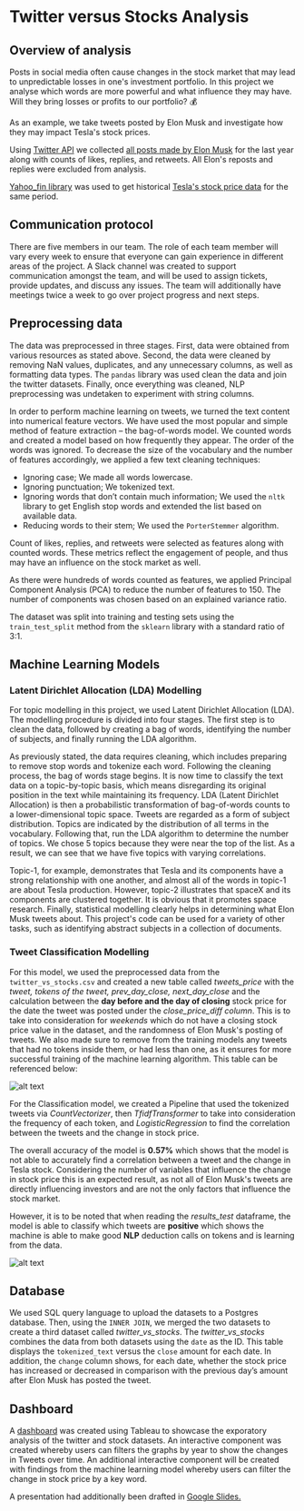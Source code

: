# Twitter versus Stocks Analysis

## Overview of analysis
Posts in social media often cause changes in the stock market that may lead to unpredictable losses in one's investment portfolio.
In this project we analyse which words are more powerful and what influence they may have. Will they bring losses or profits to our portfolio? :moneybag:

As an example, we take tweets posted by Elon Musk and investigate how they may impact Tesla's stock prices.

Using [Twitter API](https://developer.twitter.com/en/docs/twitter-api) we collected [all posts made by Elon Musk](https://github.com/angkohtenko/twitter_vs_stocks/blob/main/Data/tweets_data.csv) for the last year along with counts of likes, replies, and retweets. All Elon's reposts and replies were excluded from analysis.

[Yahoo_fin library](http://theautomatic.net/yahoo_fin-documentation/) was used to get historical [Tesla's stock price data](https://github.com/angkohtenko/twitter_vs_stocks/blob/main/Data/tesla_stocks.csv) for the same period. 

## Communication protocol
There are five members in our team. The role of each team member will vary every week to ensure that everyone can gain experience in different areas of the project. A Slack channel was created to support communication amongst the team, and will be used to assign tickets, provide updates, and discuss any issues. The team will additionally have meetings twice a week to go over project progress and next steps.

## Preprocessing data
The data was preprocessed in three stages. First, data were obtained from various resources as stated above. Second, the data were cleaned by removing NaN values, duplicates, and any unnecessary columns, as well as formatting data types. The ```pandas``` library was used clean the data and join the twitter datasets. Finally, once everything was cleaned, NLP preprocessing was undetaken to experiment with string columns.

In order to perform machine learning on tweets, we turned the text content into numerical feature vectors. We have used the most popular and simple method of feature extraction – the bag-of-words model. We counted words and created a model based on how frequently they appear. The order of the words was ignored.
To decrease the size of the vocabulary and the number of features accordingly, we applied a few text cleaning techniques:
-	Ignoring case; We made all words lowercase.
-	Ignoring punctuation; We tokenized text.
-	Ignoring words that don’t contain much information; We used the ```nltk``` library to get English stop words and extended the list based on available data.
-	Reducing words to their stem; We used the ```PorterStemmer``` algorithm.

Count of likes, replies, and retweets were selected as features along with counted words. These metrics reflect the engagement of people, and thus may have an influence on the stock market as well.

As there were hundreds of words counted as features, we applied Principal Component Analysis (PCA) to reduce the number of features to 150. The number of components was chosen based on an explained variance ratio.

The dataset was split into training and testing sets using the ```train_test_split``` method from the ```sklearn``` library with a standard ratio of 3:1. 

## Machine Learning Models

### Latent Dirichlet Allocation (LDA) Modelling

For topic modelling in this project, we used Latent Dirichlet Allocation (LDA). The modelling procedure is divided into four stages. The first step is to clean the data, followed by creating a bag of words, identifying the number of subjects, and finally running the LDA algorithm. 

As previously stated, the data requires cleaning, which includes preparing to remove stop words and tokenize each word. Following the cleaning process, the bag of words stage begins. It is now time to classify the text data on a topic-by-topic basis, which means disregarding its original position in the text while maintaining its frequency. LDA (Latent Dirichlet Allocation) is then a probabilistic transformation of bag-of-words counts to a lower-dimensional topic space. Tweets are regarded as a form of subject distribution. Topics are indicated by the distribution of all terms in the vocabulary. Following that, run the LDA algorithm to determine the number of topics. We chose 5 topics because they were near the top of the list. As a result, we can see that we have five topics with varying correlations.

Topic-1, for example, demonstrates that Tesla and its components have a strong relationship with one another, and almost all of the words in topic-1 are about Tesla production. However, topic-2 illustrates that spaceX and its components are clustered together. It is obvious that it promotes space research. Finally, statistical modelling clearly helps in determining what Elon Musk tweets about. This project's code can be used for a variety of other tasks, such as identifying abstract subjects in a collection of documents.

### Tweet Classification Modelling

For this model, we used the preprocessed data from the `twitter_vs_stocks.csv` and created a new table called *tweets_price* with the *tweet, tokens of the tweet, prev_day_close, next_day_close* and the calculation between the **day before and the day of closing** stock price for the date the tweet was posted under the *close_price_diff column*. This is to take into consideration for *weekends* which do not have a closing stock price value in the dataset, and the randomness of Elon Musk's posting of tweets. We also made sure to remove from the training models any tweets that had no tokens inside them, or had less than one, as it ensures for more successful training of the machine learning algorithm. This table can be referenced below:

![alt text](# "tweets_price")

For the Classification model, we created a Pipeline that used the tokenized tweets via *CountVectorizer*, then *TfidfTransformer* to take into consideration the frequency of each token, and *LogisticRegression* to find the correlation between the tweets and the change in stock price. 

The overall accuracy of the model is **0.57%** which shows that the model is not able to accurately find a correlation between a tweet and the change in Tesla stock. Considering the number of variables that influence the change in stock price this is an expected result, as not all of Elon Musk's tweets are directly influencing investors and are not the only factors that influence the stock market. 

However, it is to be noted that when reading the *results_test* dataframe, the model is able to classify which tweets are **positive** which shows the machine is able to make good **NLP** deduction calls on tokens and is learning from the data. 

![alt text](# "predicted_proba_test")

## Database

We used SQL query language to upload the datasets to a Postgres database. Then, using the `INNER JOIN`, we merged the two datasets to create a third dataset called *twitter_vs_stocks*. The *twitter_vs_stocks* combines the data from both datasets using the `date` as the ID. This table displays the `tokenized_text` versus the `close` amount for each date. In addition, the `change` column shows, for each date, whether the stock price has increased or decreased in comparison with the previous day’s amount after Elon Musk has posted the tweet.

## Dashboard

A [dashboard](https://public.tableau.com/app/profile/kimberly.charbonneau/viz/TweetsvsStocks/TweetsvsStocks?publish=yes) was created using Tableau to showcase the exporatory analysis of the twitter and stock datasets. An interactive component was created whereby users can filters the graphs by year to show the changes in Tweets over time. An additional interactive component will be created with findings from the machine learning model whereby users can filter the change in stock price by a key word.

A presentation had additionally been drafted in [Google Slides.](https://docs.google.com/presentation/d/1Pb_6SnwPIEJ_NzMGAOPzZYnDsY0nk0oNaf4ZpPRE4Cg/edit#slide=id.ge523cfaeaa_0_3)
